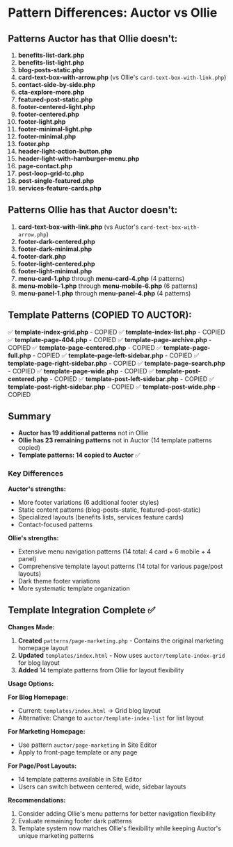 # Pattern Differences: Auctor vs Ollie

## Patterns Auctor has that Ollie doesn't:

1. **benefits-list-dark.php**
2. **benefits-list-light.php**
3. **blog-posts-static.php**
4. **card-text-box-with-arrow.php** (vs Ollie's `card-text-box-with-link.php`)
5. **contact-side-by-side.php**
6. **cta-explore-more.php**
7. **featured-post-static.php**
8. **footer-centered-light.php**
9. **footer-centered.php**
10. **footer-light.php**
11. **footer-minimal-light.php**
12. **footer-minimal.php**
13. **footer.php**
14. **header-light-action-button.php**
15. **header-light-with-hamburger-menu.php**
16. **page-contact.php**
17. **post-loop-grid-tc.php**
18. **post-single-featured.php**
19. **services-feature-cards.php**

## Patterns Ollie has that Auctor doesn't:

1. **card-text-box-with-link.php** (vs Auctor's `card-text-box-with-arrow.php`)
2. **footer-dark-centered.php**
3. **footer-dark-minimal.php**
4. **footer-dark.php**
5. **footer-light-centered.php**
6. **footer-light-minimal.php**
7. **menu-card-1.php** through **menu-card-4.php** (4 patterns)
8. **menu-mobile-1.php** through **menu-mobile-6.php** (6 patterns)
9. **menu-panel-1.php** through **menu-panel-4.php** (4 patterns)

## Template Patterns (COPIED TO AUCTOR):

✅ **template-index-grid.php** - COPIED
✅ **template-index-list.php** - COPIED
✅ **template-page-404.php** - COPIED
✅ **template-page-archive.php** - COPIED
✅ **template-page-centered.php** - COPIED
✅ **template-page-full.php** - COPIED
✅ **template-page-left-sidebar.php** - COPIED
✅ **template-page-right-sidebar.php** - COPIED
✅ **template-page-search.php** - COPIED
✅ **template-page-wide.php** - COPIED
✅ **template-post-centered.php** - COPIED
✅ **template-post-left-sidebar.php** - COPIED
✅ **template-post-right-sidebar.php** - COPIED
✅ **template-post-wide.php** - COPIED

## Summary

- **Auctor has 19 additional patterns** not in Ollie
- **Ollie has 23 remaining patterns** not in Auctor (14 template patterns copied)
- **Template patterns: 14 copied to Auctor** ✅

### Key Differences

**Auctor's strengths:**
- More footer variations (6 additional footer styles)
- Static content patterns (blog-posts-static, featured-post-static)
- Specialized layouts (benefits lists, services feature cards)
- Contact-focused patterns

**Ollie's strengths:**
- Extensive menu navigation patterns (14 total: 4 card + 6 mobile + 4 panel)
- Comprehensive template layout patterns (14 total for various page/post layouts)
- Dark theme footer variations
- More systematic template organization

## Template Integration Complete ✅

**Changes Made:**
1. **Created** `patterns/page-marketing.php` - Contains the original marketing homepage layout
2. **Updated** `templates/index.html` - Now uses `auctor/template-index-grid` for blog layout
3. **Added** 14 template patterns from Ollie for layout flexibility

**Usage Options:**

**For Blog Homepage:**
- Current: `templates/index.html` → Grid blog layout
- Alternative: Change to `auctor/template-index-list` for list layout

**For Marketing Homepage:**
- Use pattern `auctor/page-marketing` in Site Editor
- Apply to front-page template or any page

**For Page/Post Layouts:**
- 14 template patterns available in Site Editor
- Users can switch between centered, wide, sidebar layouts

**Recommendations:**
1. Consider adding Ollie's menu patterns for better navigation flexibility
2. Evaluate remaining footer dark patterns
3. Template system now matches Ollie's flexibility while keeping Auctor's unique marketing patterns